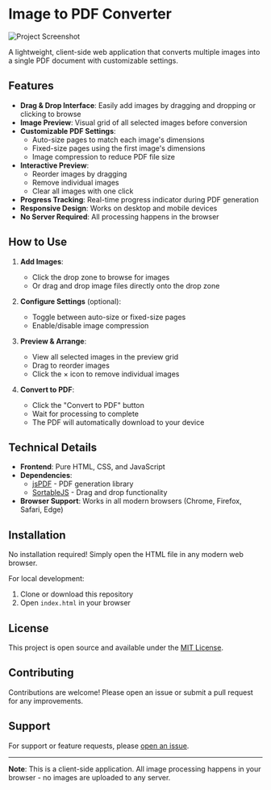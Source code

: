 # Image to PDF Converter

![Project Screenshot](https://via.placeholder.com/800x500?text=Image+to+PDF+Converter+Screenshot)

A lightweight, client-side web application that converts multiple images into a single PDF document with customizable settings.

## Features

- **Drag & Drop Interface**: Easily add images by dragging and dropping or clicking to browse
- **Image Preview**: Visual grid of all selected images before conversion
- **Customizable PDF Settings**:
  - Auto-size pages to match each image's dimensions
  - Fixed-size pages using the first image's dimensions
  - Image compression to reduce PDF file size
- **Interactive Preview**:
  - Reorder images by dragging
  - Remove individual images
  - Clear all images with one click
- **Progress Tracking**: Real-time progress indicator during PDF generation
- **Responsive Design**: Works on desktop and mobile devices
- **No Server Required**: All processing happens in the browser

## How to Use

1. **Add Images**:
   - Click the drop zone to browse for images
   - Or drag and drop image files directly onto the drop zone

2. **Configure Settings** (optional):
   - Toggle between auto-size or fixed-size pages
   - Enable/disable image compression

3. **Preview & Arrange**:
   - View all selected images in the preview grid
   - Drag to reorder images
   - Click the × icon to remove individual images

4. **Convert to PDF**:
   - Click the "Convert to PDF" button
   - Wait for processing to complete
   - The PDF will automatically download to your device

## Technical Details

- **Frontend**: Pure HTML, CSS, and JavaScript
- **Dependencies**:
  - [jsPDF](https://parall.ax/products/jspdf) - PDF generation library
  - [SortableJS](https://sortablejs.github.io/Sortable/) - Drag and drop functionality
- **Browser Support**: Works in all modern browsers (Chrome, Firefox, Safari, Edge)

## Installation

No installation required! Simply open the HTML file in any modern web browser.

For local development:
1. Clone or download this repository
2. Open `index.html` in your browser

## License

This project is open source and available under the [MIT License](LICENSE).

## Contributing

Contributions are welcome! Please open an issue or submit a pull request for any improvements.

## Support

For support or feature requests, please [open an issue](https://github.com/yourusername/image-to-pdf/issues).

---

**Note**: This is a client-side application. All image processing happens in your browser - no images are uploaded to any server.
